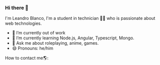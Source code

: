 ### Hi there 👋

I'm Leandro Blanco, I'm a student in technician 👨‍💻 who is passionate about web technologies.
- 🔭 I’m currently out of work
- 🌱 I’m currently learning Node.js, Angular, Typescript, Mongo.
- 💬 Ask me about roleplaying, anime, games.
- 😄 Pronouns: he/him

How to contact me🌎:  

